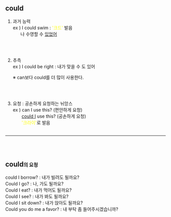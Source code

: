 ## could ##

1) 과거 능력  
    ex ) I could swim : <span style="color:yellow">'크드'</span> 발음   
    &nbsp;&nbsp;&nbsp;&nbsp;&nbsp;&nbsp;나 수영할 수 <u>있었어</u>
<br>
<br>

2) 추측  
    ex ) I could be right : 내가 맞을 수 도 있어  

    ※ can보다 could를 더 많이 사용한다.
<br>
<br>

3) 요청 : 공손하게 요청하는 뉘앙스  
    ex ) can I use this? (편안하게 요청)  
    &nbsp;&nbsp;&nbsp;&nbsp;&nbsp;&nbsp;&nbsp;<u>could I</u> use this? (공손하게 요청)  
    &nbsp;&nbsp;&nbsp;&nbsp;&nbsp;&nbsp;&nbsp;<span style="color:yellow">'크라이'</span>로 발음
<br><br>
---
<br><br>

## could<span style="font-size:15px">의 요청</span> ##  
could I borrow? : 내가 빌려도 될까요?  
Could I go? : 나, 가도 될까요?  
Could I eat? : 내가 먹어도 될까요?  
Could I see? : 내가 봐도 될까요?  
Could I sit down? : 내가 앉아도 될까요?  
Could you do me a favor? : 내 부탁 좀 들어주시겠습니까?